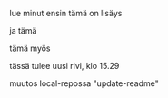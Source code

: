 lue minut ensin
tämä on lisäys

ja tämä

tämä myös

tässä tulee uusi rivi, klo 15.29

muutos local-repossa "update-readme"